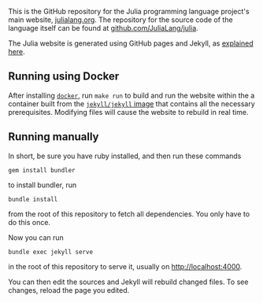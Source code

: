 This is the GitHub repository for the Julia programming language project's main website, [julialang.org](http://julialang.org/). The repository for the source code of the language itself can be found at [github.com/JuliaLang/julia](https://github.com/JuliaLang/julia).

The Julia website is generated using GitHub pages and Jekyll, as [explained here](https://help.github.com/articles/using-jekyll-with-pages).

## Running using Docker

After installing [`docker`](http://docker.com/), run `make run` to build and run the website within the a container built from the [`jekyll/jekyll` image](https://hub.docker.com/r/jekyll/jekyll/) that contains all the necessary prerequisites.  Modifying files will cause the website to rebuild in real time.

## Running manually

In short, be sure you have ruby installed, and then run these commands

    gem install bundler

to install bundler, run

    bundle install

from the root of this repository to fetch all dependencies. You only have to do this once.

Now you can run

    bundle exec jekyll serve

in the root of this repository to serve it, usually on [http://localhost:4000](http://localhost:4000).

You can then edit the sources and Jekyll will rebuild changed files. To see
changes, reload the page you edited.
